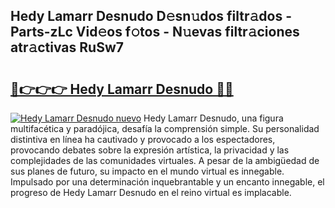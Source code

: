 ## Hedy Lamarr Desnudo D𝚎sn𝚞dos filtr𝚊dos - Parts-zLc Vid𝚎os f𝚘tos - N𝚞evas filtr𝚊ciones atr𝚊ctivas RuSw7

# <h2><a href="http://mbbbaq.tromn.icu/?c=Hedy+Lamarr+Desnudo">🔗👉👉👉 Hedy Lamarr Desnudo 🔗🔗</a></h2>

[![Hedy Lamarr Desnudo nuevo](https://i.imgur.com/pEAQMta.gif)](http://mbbbaq.tromn.icu/?c=Hedy+Lamarr+Desnudo)
Hedy Lamarr Desnudo, una figura multifacética y paradójica, desafía la comprensión simple. Su personalidad distintiva en línea ha cautivado y provocado a los espectadores, provocando debates sobre la expresión artística, la privacidad y las complejidades de las comunidades virtuales. A pesar de la ambigüedad de sus planes de futuro, su impacto en el mundo virtual es innegable. Impulsado por una determinación inquebrantable y un encanto innegable, el progreso de Hedy Lamarr Desnudo en el reino virtual es implacable.
